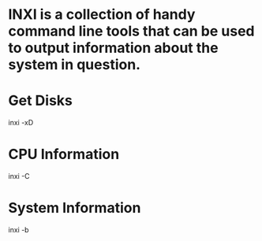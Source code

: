 # INXI is a collection of handy command line tools that can be used to output information about the system in question.

# Get Disks
inxi -xD

# CPU Information
inxi -C

# System Information
inxi -b